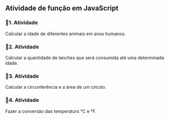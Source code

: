 <h2>Atividade de função em JavaScript</h2>

<h3>📝1. Atividade</h3>
<p>Calcular a idade de diferentes animais em anos humanos.</p>
<h3>📝2. Atividade</h3>
<p>Calcular a quantidade de lanches que será consumida até uma determinada idade.</p>
<h3>📝3. Atividade</h3>
<p>Calcular a circunferência e a área de um círculo.</p>
<h3>📝4. Atividade</h3>
<p>Fazer a conversão das temperaturs °C e °F.</p>



